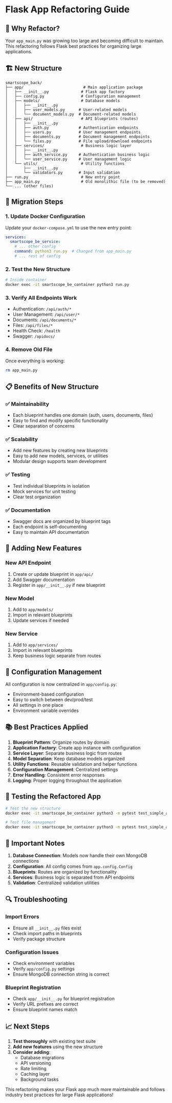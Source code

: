 # Flask App Refactoring Guide

## 🎯 **Why Refactor?**

Your `app_main.py` was growing too large and becoming difficult to maintain. This refactoring follows Flask best practices for organizing large applications.

## 🏗️ **New Structure**

```
smartscope_back/
├── app/                          # Main application package
│   ├── __init__.py              # Flask app factory
│   ├── config.py                # Configuration management
│   ├── models/                  # Database models
│   │   ├── __init__.py
│   │   ├── user_models.py      # User-related models
│   │   └── document_models.py  # Document-related models
│   ├── api/                     # API blueprints (routes)
│   │   ├── __init__.py
│   │   ├── auth.py             # Authentication endpoints
│   │   ├── users.py            # User management endpoints
│   │   ├── documents.py        # Document management endpoints
│   │   └── files.py            # File upload/download endpoints
│   ├── services/                # Business logic layer
│   │   ├── __init__.py
│   │   ├── auth_service.py     # Authentication business logic
│   │   └── user_service.py     # User management logic
│   └── utils/                   # Utility functions
│       ├── __init__.py
│       └── validators.py       # Input validation
├── run.py                       # New entry point
├── app_main.py                  # Old monolithic file (to be removed)
└── ... (other files)
```

## 🔄 **Migration Steps**

### 1. **Update Docker Configuration**

Update your `docker-compose.yml` to use the new entry point:

```yaml
services:
  smartscope_be_service:
    # ... other config
    command: python3 run.py  # Changed from app_main.py
    # ... rest of config
```

### 2. **Test the New Structure**

```bash
# Inside container
docker exec -it smartscope_be_container python3 run.py
```

### 3. **Verify All Endpoints Work**

- Authentication: `/api/auth/*`
- User Management: `/api/user/*`
- Documents: `/api/documents/*`
- Files: `/api/files/*`
- Health Check: `/health`
- Swagger: `/apidocs/`

### 4. **Remove Old File**

Once everything is working:
```bash
rm app_main.py
```

## 📋 **Benefits of New Structure**

### ✅ **Maintainability**
- Each blueprint handles one domain (auth, users, documents, files)
- Easy to find and modify specific functionality
- Clear separation of concerns

### ✅ **Scalability**
- Add new features by creating new blueprints
- Easy to add new models, services, or utilities
- Modular design supports team development

### ✅ **Testing**
- Test individual blueprints in isolation
- Mock services for unit testing
- Clear test organization

### ✅ **Documentation**
- Swagger docs are organized by blueprint tags
- Each endpoint is self-documenting
- Easy to maintain API documentation

## 🚀 **Adding New Features**

### **New API Endpoint**
1. Create or update blueprint in `app/api/`
2. Add Swagger documentation
3. Register in `app/__init__.py` if new blueprint

### **New Model**
1. Add to `app/models/`
2. Import in relevant blueprints
3. Update services if needed

### **New Service**
1. Add to `app/services/`
2. Import in relevant blueprints
3. Keep business logic separate from routes

## 🔧 **Configuration Management**

All configuration is now centralized in `app/config.py`:

- Environment-based configuration
- Easy to switch between dev/prod/test
- All settings in one place
- Environment variable overrides

## 📚 **Best Practices Applied**

1. **Blueprint Pattern**: Organize routes by domain
2. **Application Factory**: Create app instance with configuration
3. **Service Layer**: Separate business logic from routes
4. **Model Separation**: Keep database models organized
5. **Utility Functions**: Reusable validation and helper functions
6. **Configuration Management**: Centralized settings
7. **Error Handling**: Consistent error responses
8. **Logging**: Proper logging throughout the application

## 🧪 **Testing the Refactored App**

```bash
# Test the new structure
docker exec -it smartscope_be_container python3 -m pytest test_simple_api_actions.py -v

# Test file management
docker exec -it smartscope_be_container python3 -m pytest test_simple_api_file_image_for_editor.py -v
```

## 🚨 **Important Notes**

1. **Database Connection**: Models now handle their own MongoDB connections
2. **Configuration**: All config comes from `app.config.Config`
3. **Blueprints**: Routes are organized by functionality
4. **Services**: Business logic is separated from API endpoints
5. **Validation**: Centralized validation utilities

## 🔍 **Troubleshooting**

### **Import Errors**
- Ensure all `__init__.py` files exist
- Check import paths in blueprints
- Verify package structure

### **Configuration Issues**
- Check environment variables
- Verify `app/config.py` settings
- Ensure MongoDB connection string is correct

### **Blueprint Registration**
- Check `app/__init__.py` for blueprint registration
- Verify URL prefixes are correct
- Ensure blueprint names match

## 📈 **Next Steps**

1. **Test thoroughly** with existing test suite
2. **Add new features** using the new structure
3. **Consider adding**:
   - Database migrations
   - API versioning
   - Rate limiting
   - Caching layer
   - Background tasks

This refactoring makes your Flask app much more maintainable and follows industry best practices for large Flask applications!
